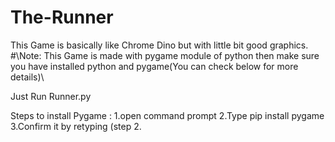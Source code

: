 # The-Runner
This Game is basically like Chrome Dino but with little bit good graphics.
#\\Note: This Game is made with pygame module of python then make sure you have installed python and pygame(You can check below for more details)\\

Just Run Runner.py


Steps to install Pygame :
  1.open command prompt
  2.Type pip install pygame
  3.Confirm it by retyping (step 2.
  
